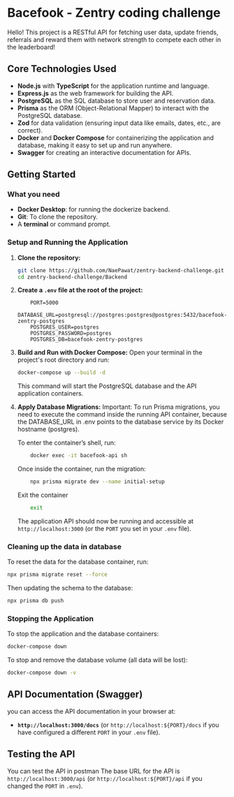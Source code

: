 # Bacefook - Zentry coding challenge

Hello! This project is a RESTful API for fetching user data, update friends, referrals and reward them with network strength to compete each other in the leaderboard!

## Core Technologies Used

*   **Node.js** with **TypeScript** for the application runtime and language.
*   **Express.js** as the web framework for building the API.
*   **PostgreSQL** as the SQL database to store user and reservation data.
*   **Prisma** as the ORM (Object-Relational Mapper) to interact with the PostgreSQL database.
*   **Zod** for data validation (ensuring input data like emails, dates, etc., are correct).
*   **Docker** and **Docker Compose** for containerizing the application and database, making it easy to set up and run anywhere.
*   **Swagger** for creating an interactive documentation for APIs.

## Getting Started

### What you need

*   **Docker Desktop**: for running the dockerize backend.
*   **Git**: To clone the repository.
*   A **terminal** or command prompt.

### Setup and Running the Application

1.  **Clone the repository:**
    ```bash
    git clone https://github.com/NaePawat/zentry-backend-challenge.git
    cd zentry-backend-challenge/Backend
    ```

2.  **Create a `.env` file at the root of the project:**
    ```env
        PORT=5000
        DATABASE_URL=postgresql://postgres:postgres@postgres:5432/bacefook-zentry-postgres
        POSTGRES_USER=postgres
        POSTGRES_PASSWORD=postgres
        POSTGRES_DB=bacefook-zentry-postgres
    ```

3.  **Build and Run with Docker Compose:**
    Open your terminal in the project's root directory and run:
    ```bash
    docker-compose up --build -d
    ```

    This command will start the PostgreSQL database and the API application containers.

4.  **Apply Database Migrations:**
    Important: To run Prisma migrations, you need to execute the command inside the running API container, because the DATABASE_URL in .env points to the database service by its Docker hostname (postgres).

    To enter the container’s shell, run:
    ```bash
        docker exec -it bacefook-api sh
    ```

    Once inside the container, run the migration:
    ```bash
        npx prisma migrate dev --name initial-setup
    ```

    Exit the container
    ```bash
        exit
    ```

    The application API should now be running and accessible at `http://localhost:3000` (or the `PORT` you set in your `.env` file).

### Cleaning up the data in database

To reset the data for the database container, run:
```bash
npx prisma migrate reset --force
```
Then updating the schema to the database:
```bash
npx prisma db push
```

### Stopping the Application

To stop the application and the database containers:
```bash
docker-compose down
```
To stop and remove the database volume (all data will be lost):
```bash
docker-compose down -v
```

## API Documentation (Swagger)

you can access the API documentation in your browser at:

*   **`http://localhost:3000/docs`** (or `http://localhost:${PORT}/docs` if you have configured a different `PORT` in your `.env` file).

## Testing the API

You can test the API in postman
The base URL for the API is `http://localhost:3000/api` (or `http://localhost:${PORT}/api` if you changed the `PORT` in `.env`).
